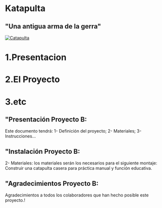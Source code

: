 
# Katapulta  


## "Una antigua arma de la gerra"

                                                               
[![Catapulta](https://www.flaticon.es/icono-gratis/catapulta_2328455?related_id=2328466&origin=search)](https://www.flaticon.es/icono-gratis/catapulta_2328455?related_id=2328466&origin=search)
 



# 1.Presentacion  
# 2.El Proyecto   
# 3.etc           


## "Presentación Proyecto B:
 Este documento tendrá:
1- Definición del proyecto;
2- Materiales;
3- Instrucciones...


## "Instalación Proyecto B:
2- Materiales: los materiales serán los necesarios para el siguiente montaje:
Construir una catapulta casera para práctica manual y función educativa.



## "Agradecimientos Proyecto B:
Agradecimientos a todos los colaboradores que han hecho posible este proyecto.!


